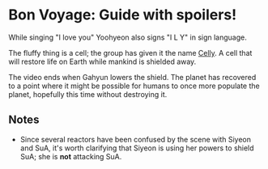 # Bon Voyage: Guide with spoilers!

While singing "I love you" Yoohyeon also signs "I L Y" in sign language.

The fluffy thing is a cell; the group has given it the name [Celly](https://dreamcatcher.fandom.com/wiki/Celly).
A cell that will restore life on Earth while mankind is shielded away.

The video ends when Gahyun lowers the shield. The planet has recovered
to a point where it might be possible for humans to once more populate
the planet, hopefully this time without destroying it.

## Notes

* Since several reactors have been confused by the scene with Siyeon and SuA,
  it's worth clarifying that Siyeon is using her powers to shield SuA;
  she is **not** attacking SuA.

